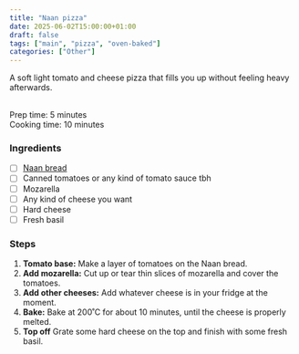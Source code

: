 ```yaml
---
title: "Naan pizza"
date: 2025-06-02T15:00:00+01:00
draft: false
tags: ["main", "pizza", "oven-baked"]
categories: ["Other"]
---
```


A soft light tomato and cheese pizza that fills you up without feeling heavy afterwards.

<div class="recipe" id="recipe">
<br>
Prep time: 5 minutes<br>
Cooking time: 10 minutes<br>

### Ingredients
- [ ] <a href="/posts/pastry/naan-bread">Naan bread</a>
- [ ] Canned tomatoes or any kind of tomato sauce tbh
- [ ] Mozarella
- [ ] Any kind of cheese you want
- [ ] Hard cheese
- [ ] Fresh basil

### Steps
1. **Tomato base:** Make a layer of tomatoes on the Naan bread.
2. **Add mozarella:** Cut up or tear thin slices of mozarella and cover the tomatoes.
3. **Add other cheeses:** Add whatever cheese is in your fridge at the moment.
4. **Bake:** Bake at 200˚C for about 10 minutes, until the cheese is properly melted.
5. **Top off** Grate some hard cheese on the top and finish with some fresh basil.
</div>
